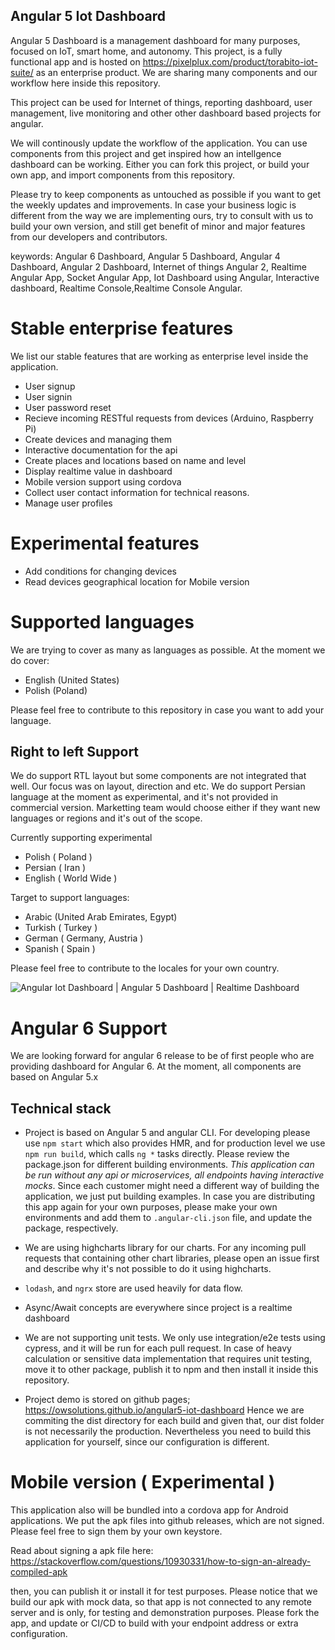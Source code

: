 ## Angular 5 Iot Dashboard

Angular 5 Dashboard is a management dashboard for many purposes, focused on IoT, smart home, and autonomy.
This project, is a fully functional app and is hosted on https://pixelplux.com/product/torabito-iot-suite/ as an enterprise product. We are sharing many components and our workflow here inside this repository.

This project can be used for Internet of things, reporting dashboard, user management, live monitoring and other other 
dashboard based projects for angular.

We will continously update the workflow of the application. You can use components from this project and get inspired how
an intellgence dashboard can be working.
Either you can fork this project, or build your own app, and import components from this repository.

Please try to keep components as untouched as possible if you want to get the weekly updates and improvements. In case your business logic is different from the way we are implementing ours, try to consult with us to build your own version,
and still get benefit of minor and major features from our developers and contributors.

keywords: Angular 6 Dashboard, Angular 5 Dashboard, Angular 4 Dashboard, Angular 2 Dashboard, Internet of things Angular 2, Realtime Angular App, Socket Angular App, Iot Dashboard using Angular, Interactive dashboard, Realtime Console,Realtime Console Angular.

# Stable enterprise features
We list our stable features that are working as enterprise level inside the application.

* User signup
* User signin
* User password reset
* Recieve incoming RESTful requests from devices (Arduino, Raspberry Pi)
* Create devices and managing them
* Interactive documentation for the api
* Create places and locations based on name and level
* Display realtime value in dashboard
* Mobile version support using cordova
* Collect user contact information for technical reasons.
* Manage user profiles

# Experimental features
* Add conditions for changing devices
* Read devices geographical location for Mobile version


# Supported languages

We are trying to cover as many as languages as possible. At the moment we do cover:

* English (United States)
* Polish (Poland)

Please feel free to contribute to this repository in case you want to add your language.

## Right to left Support

We do support RTL layout but some components are not integrated that well. Our focus was on layout, direction and etc.
We do support Persian language at the moment as experimental, and it's not provided in commercial version.
Marketting team would choose either if they want new languages or regions and it's out of the scope.

Currently supporting experimental

* Polish ( Poland )
* Persian ( Iran )
* English ( World Wide )

Target to support languages:

* Arabic (United Arab Emirates, Egypt)
* Turkish ( Turkey )
* German ( Germany, Austria )
* Spanish ( Spain )

Please feel free to contribute to the locales for your own country.

![Angular Iot Dashboard | Angular 5 Dashboard | Realtime Dashboard](angular-iot-dashboard.gif "Angular Iot Dashboard | Angular 5 Dashboard | Realtime Dashboard")


# Angular 6 Support
We are looking forward for angular 6 release to be of first people who are providing dashboard for Angular 6.
At the moment, all components are based on Angular 5.x

## Technical stack

* Project is based on Angular 5 and angular CLI. For developing please use `npm start` which also provides HMR, and for production level we use `npm run build`, which calls `ng *` tasks directly.
Please review the package.json for different building environments. *This application can be run without any api or microservices, all endpoints having interactive mocks*. Since each customer might need a different way of building the application, we just put building examples.
In case you are distributing this app again for your own purposes, please make your own environments and add them to `.angular-cli.json` file, and update the package, respectively.

* We are using highcharts library for our charts. For any incoming pull requests that containing other chart libraries, please open an issue first and describe why it's not possible to do it using highcharts.
* `lodash`, and `ngrx` store are used heavily for data flow.
* Async/Await concepts are everywhere since project is a realtime dashboard
* We are not supporting unit tests. We only use integration/e2e tests using cypress, and it will be run for each pull request. In case of heavy calculation or sensitive data implementation that requires unit testing, move it to other
package, publish it to npm and then install it inside this repository.

* Project demo is stored on github pages; https://owsolutions.github.io/angular5-iot-dashboard Hence we are commiting the dist directory for each build and given that, our dist folder is not necessarily the production. Nevertheless you need to build this application for yourself, since our configuration is different.

# Mobile version ( Experimental )
This application also will be bundled into a cordova app for Android applications. We put the apk files into github releases, which are not signed. Please feel free to sign them by your own keystore.

Read about signing a apk file here:
https://stackoverflow.com/questions/10930331/how-to-sign-an-already-compiled-apk

then, you can publish it or install it for test purposes. Please notice that we build our apk with mock data,
so that app is not connected to any remote server and is only, for testing and demonstration purposes.
Please fork the app, and update or CI/CD to build with your endpoint address or extra configuration.
